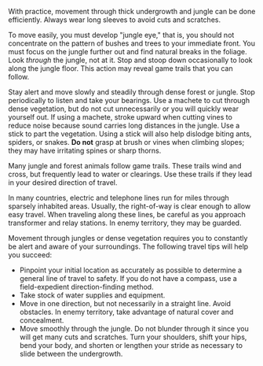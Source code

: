 
With practice, movement through thick undergrowth and jungle can be done efficiently. Always wear long sleeves to avoid cuts and scratches.

To move easily, you must develop "jungle eye," that is, you should not concentrate on the pattern of bushes and trees to your immediate front. You must focus on the jungle further out and find natural breaks in the foliage. Look _through_ the jungle, not at it. Stop and stoop down occasionally to look along the jungle floor. This action may reveal game trails that you can follow.

Stay alert and move slowly and steadily through dense forest or jungle. Stop periodically to listen and take your bearings. Use a machete to cut through dense vegetation, but do not cut unnecessarily or you will quickly wear yourself out. If using a machete, stroke upward when cutting vines to reduce noise because sound carries long distances in the jungle. Use a stick to part the vegetation. Using a stick will also help dislodge biting ants, spiders, or snakes. **Do not** grasp at brush or vines when climbing slopes; they may have irritating spines or sharp thorns.

Many jungle and forest animals follow game trails. These trails wind and cross, but frequently lead to water or clearings. Use these trails if they lead in your desired direction of travel.

In many countries, electric and telephone lines run for miles through sparsely inhabited areas. Usually, the right-of-way is clear enough to allow easy travel. When traveling along these lines, be careful as you approach transformer and relay stations. In enemy territory, they may be guarded.

Movement through jungles or dense vegetation requires you to constantly be alert and aware of your surroundings. The following travel tips will help you succeed:

* Pinpoint your initial location as accurately as possible to determine a general line of travel to safety. If you do not have a compass, use a field-expedient direction-finding method.
* Take stock of water supplies and equipment.
* Move in one direction, but not necessarily in a straight line. Avoid obstacles. In enemy territory, take advantage of natural cover and concealment.
* Move smoothly through the jungle. Do not blunder through it since you will get many cuts and scratches. Turn your shoulders, shift your hips, bend your body, and shorten or lengthen your stride as necessary to slide between the undergrowth.
